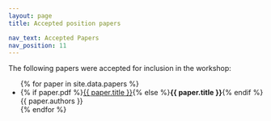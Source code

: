 ```yaml
---
layout: page
title: Accepted position papers

nav_text: Accepted Papers
nav_position: 11
---
```



The following papers were accepted for inclusion in the workshop: 

<ul>
{% for paper in site.data.papers %}
<li>{% if paper.pdf %}<a href="{{ paper.pdf | absolute_url }}" title="View the PDF of {{ paper.title }}">{{ paper.title }}</a>{% else %}<strong>{{ paper.title }}</strong>{% endif %}<br>{{ paper.authors }}</li>
{% endfor %}
</ul>

